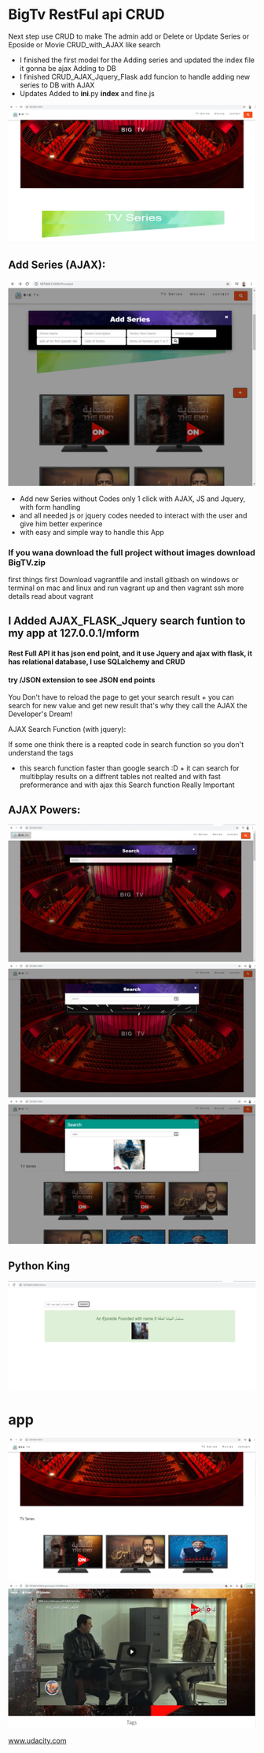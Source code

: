 # BigTv RestFul api CRUD

Next step use CRUD to make The admin add or Delete or Update Series or Eposide or Movie CRUD_with_AJAX like search

*  I finished the first model for the Adding series and updated the index file it gonna be ajax Adding to DB
*  I finished CRUD_AJAX_Jquery_Flask add funcion to handle adding new series to DB with AJAX
*  Updates Added to __ini__.py __index__ and fine.js

<img src="mfinal.PNG">

## Add Series (AJAX):

<img src="addseries.PNG">

*  Add new Series without Codes only 1 click with AJAX, JS and Jquery, with form handling
*  and all needed js or jquery codes needed to interact with the user and give him better experince
*  with easy and simple way to handle this App



### If you wana download the full project  without images download BigTV.zip
first things first Download vagrantfile and install gitbash on windows or terminal on mac and linux
and run vagrant up and then vagrant ssh more details read about vagrant

## I Added AJAX_FLASK_Jquery search funtion to my app at 127.0.0.1/mform

#### Rest Full API it has json end point, and it use Jquery and ajax with flask, it has relational database, I use SQLalchemy and CRUD
#### try /JSON extension to see JSON end points

You Don't have to reload the page to get your search result + you can search for new value and get new result
that's why they call the AJAX the Developer's Dream!

AJAX Search Function (with jquery):

If some one think there is a reapted code in search function so you don't understand the tags 
+ this search function faster than google search :D + it can search for multibplay results on
a diffrent tables not realted and with fast preformerance and with ajax this Search function Really Important


## AJAX Powers:
<img src="lastr.PNG">
<img src="Update.PNG">
<img src="ajaxpower.PNG">


## Python King 
<img src="Pythonking.PNG">

# app 

<img src="Fianl.PNG">
<img src="part1.PNG">


www.udacity.com

